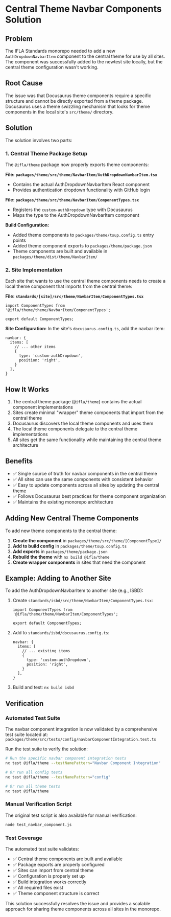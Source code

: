 # Central Theme Navbar Components Solution

## Problem
The IFLA Standards monorepo needed to add a new `AuthDropdownNavbarItem` component to the central theme for use by all sites. The component was successfully added to the newtest site locally, but the central theme configuration wasn't working.

## Root Cause
The issue was that Docusaurus theme components require a specific structure and cannot be directly exported from a theme package. Docusaurus uses a theme swizzling mechanism that looks for theme components in the local site's `src/theme/` directory.

## Solution
The solution involves two parts:

### 1. Central Theme Package Setup
The `@ifla/theme` package now properly exports theme components:

**File: `packages/theme/src/theme/NavbarItem/AuthDropdownNavbarItem.tsx`**
- Contains the actual AuthDropdownNavbarItem React component
- Provides authentication dropdown functionality with GitHub login

**File: `packages/theme/src/theme/NavbarItem/ComponentTypes.tsx`**
- Registers the `custom-authDropdown` type with Docusaurus
- Maps the type to the AuthDropdownNavbarItem component

**Build Configuration:**
- Added theme components to `packages/theme/tsup.config.ts` entry points
- Added theme component exports to `packages/theme/package.json`
- Theme components are built and available in `packages/theme/dist/theme/NavbarItem/`

### 2. Site Implementation
Each site that wants to use the central theme components needs to create a local theme component that imports from the central theme:

**File: `standards/[site]/src/theme/NavbarItem/ComponentTypes.tsx`**
```tsx
import ComponentTypes from '@ifla/theme/theme/NavbarItem/ComponentTypes';

export default ComponentTypes;
```

**Site Configuration:**
In the site's `docusaurus.config.ts`, add the navbar item:
```tsx
navbar: {
  items: [
    // ... other items
    {
      type: 'custom-authDropdown',
      position: 'right',
    }
  ],
}
```

## How It Works
1. The central theme package (`@ifla/theme`) contains the actual component implementations
2. Sites create minimal "wrapper" theme components that import from the central theme
3. Docusaurus discovers the local theme components and uses them
4. The local theme components delegate to the central theme implementations
5. All sites get the same functionality while maintaining the central theme architecture

## Benefits
- ✅ Single source of truth for navbar components in the central theme
- ✅ All sites can use the same components with consistent behavior
- ✅ Easy to update components across all sites by updating the central theme
- ✅ Follows Docusaurus best practices for theme component organization
- ✅ Maintains the existing monorepo architecture

## Adding New Central Theme Components
To add new theme components to the central theme:

1. **Create the component** in `packages/theme/src/theme/[ComponentType]/`
2. **Add to build config** in `packages/theme/tsup.config.ts`
3. **Add exports** in `packages/theme/package.json`
4. **Rebuild the theme** with `nx build @ifla/theme`
5. **Create wrapper components** in sites that need the component

## Example: Adding to Another Site
To add the AuthDropdownNavbarItem to another site (e.g., ISBD):

1. Create `standards/isbd/src/theme/NavbarItem/ComponentTypes.tsx`:
   ```tsx
   import ComponentTypes from '@ifla/theme/theme/NavbarItem/ComponentTypes';

   export default ComponentTypes;
   ```

2. Add to `standards/isbd/docusaurus.config.ts`:
   ```tsx
   navbar: {
     items: [
       // ... existing items
       {
         type: 'custom-authDropdown',
         position: 'right',
       }
     ],
   }
   ```

3. Build and test: `nx build isbd`

## Verification

### Automated Test Suite
The navbar component integration is now validated by a comprehensive test suite located at:
`packages/theme/src/tests/config/navbarComponentIntegration.test.ts`

Run the test suite to verify the solution:
```bash
# Run the specific navbar component integration tests
nx test @ifla/theme --testNamePattern="Navbar Component Integration"

# Or run all config tests
nx test @ifla/theme --testNamePattern="config"

# Or run all theme tests
nx test @ifla/theme
```

### Manual Verification Script
The original test script is also available for manual verification:
```bash
node test_navbar_component.js
```

### Test Coverage
The automated test suite validates:
- ✅ Central theme components are built and available
- ✅ Package exports are properly configured
- ✅ Sites can import from central theme
- ✅ Configuration is properly set up
- ✅ Build integration works correctly
- ✅ All required files exist
- ✅ Theme component structure is correct

This solution successfully resolves the issue and provides a scalable approach for sharing theme components across all sites in the monorepo.
